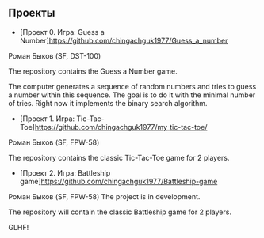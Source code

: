 ## Проекты
* [Проект 0. Игра: Guess a Number]https://github.com/chingachguk1977/Guess_a_number

Роман Быков (SF, DST-100)

The repository contains the Guess a Number game.

The computer generates a sequence of random numbers and tries to guess a number within this sequence. The goal is to do it with the minimal number of tries. Right now it implements the binary search algorithm. 


* [Проект 1. Игра: Tic-Tac-Toe]https://github.com/chingachguk1977/my_tic-tac-toe/

Роман Быков (SF, FPW-58)

The repository contains the classic Tic-Tac-Toe game for 2 players.


* [Проект 2. Игра: Battleship game]https://github.com/chingachguk1977/Battleship-game

Роман Быков (SF, FPW-58) The project is in development.

The repository will contain the classic Battleship game for 2 players.


GLHF!